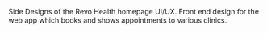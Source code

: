Side Designs of the Revo Health homepage UI/UX. Front end design for the web app which books and shows appointments to various clinics.
